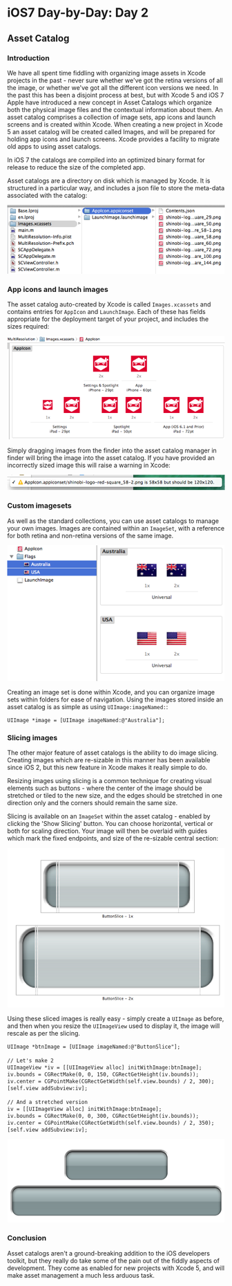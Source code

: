 # iOS7 Day-by-Day: Day 2
## Asset Catalog


### Introduction

We have all spent time fiddling with organizing image assets in Xcode projects
in the past - never sure whether we've got the retina versions of all the image,
or whether we've got all the different icon versions we need. In the past this
has been a disjoint process at best, but with Xcode 5 and iOS 7 Apple have
introduced a new concept in Asset Catalogs which organize both the physical image
files and the contextual information about them. An asset catalog comprises a
collection of image sets, app icons and launch screens and is created within
Xcode. When creating a new project in Xcode 5 an asset catalog will be created
called Images, and will be prepared for holding app icons and launch screens.
Xcode provides a facility to migrate old apps to using asset catalogs.

In iOS 7 the catalogs are compiled into an optimized binary format for release
to reduce the size of the completed app.

Asset catalogs are a directory on disk which is managed by Xcode. It is structured
in a particular way, and includes a json file to store the meta-data associated
with the catalog:

![Asset catalog directory structure](img/asset_catalog_directory_structure.png)

### App icons and launch images

The asset catalog auto-created by Xcode is called `Images.xcassets` and contains
entries for `AppIcon` and `LaunchImage`. Each of these has fields appropriate for
the deployment target of your project, and includes the sizes required:

![AppIcon selection](img/asset_catalog_icon_selection.png)

Simply dragging images from the finder into the asset catalog manager in finder
will bring the image into the asset catalog. If you have provided an incorrectly
sized image this will raise a warning in Xcode:

![AppIcon incorrect size](img/asset_catalog_icon_size_warning.png)


### Custom imagesets

As well as the standard collections, you can use asset catalogs to manage your
own images. Images are contained within an `ImageSet`, with a reference for both
retina and non-retina versions of the same image.

![Custom image set](img/asset_catalog_custom_image_set.png)

Creating an image set is done within Xcode, and you can organize image sets within
folders for ease of navigation. Using the images stored inside an asset catalog
is as simple as using `UIImage:imageNamed:`:

    UIImage *image = [UIImage imageNamed:@"Australia"];


### Slicing images

The other major feature of asset catalogs is the ability to do image slicing.
Creating images which are re-sizable in this manner has been available since
iOS 2, but this new feature in Xcode makes it really simple to do.

Resizing images using slicing is a common technique for creating visual elements
such as buttons - where the center of the image should be stretched or tiled to
the new size, and the edges should be stretched in one direction only and the
corners should remain the same size.

Slicing is available on an `ImageSet` within the asset catalog - enabled by
clicking the 'Show Slicing' button. You can choose horizontal, vertical or both
for scaling direction. Your image will then be overlaid with guides which mark
the fixed endpoints, and size of the re-sizable central section:

![Slice ImageSet](img/asset_catalog_slice_image.png)

Using these sliced images is really easy - simply create a `UIImage` as before,
and then when you resize the `UIImageView` used to display it, the image will
rescale as per the slicing.

    UIImage *btnImage = [UIImage imageNamed:@"ButtonSlice"];
    
    // Let's make 2
    UIImageView *iv = [[UIImageView alloc] initWithImage:btnImage];
    iv.bounds = CGRectMake(0, 0, 150, CGRectGetHeight(iv.bounds));
    iv.center = CGPointMake(CGRectGetWidth(self.view.bounds) / 2, 300);
    [self.view addSubview:iv];

    // And a stretched version
    iv = [[UIImageView alloc] initWithImage:btnImage];
    iv.bounds = CGRectMake(0, 0, 300, CGRectGetHeight(iv.bounds));
    iv.center = CGPointMake(CGRectGetWidth(self.view.bounds) / 2, 350);
    [self.view addSubview:iv];

![Sliced result](img/asset_catalog_slice_result.png)

### Conclusion

Asset catalogs aren't a ground-breaking addition to the iOS developers toolkit,
but they really do take some of the pain out of the fiddly aspects of development.
They come as enabled for new projects with Xcode 5, and will make asset management
a much less arduous task.





